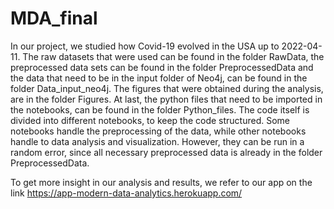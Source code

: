 # MDA_final
In our project, we studied how Covid-19 evolved in the USA up to 2022-04-11. The raw datasets that were used can be found in the folder RawData, the preprocessed data sets can be found in the folder PreprocessedData and the data that need to be in the input folder of Neo4j, can be found in the folder Data_input_neo4j. The figures that were obtained during the analysis, are in the folder Figures. At last, the python files that need to be imported in the notebooks, can be found in the folder Python_files. The code itself is divided into different notebooks, to keep the code structured. Some notebooks handle the preprocessing of the data, while other notebooks handle to data analysis and visualization. However, they can be run in a random error, since all necessary preprocessed data is already in the folder PreprocessedData.

To get more insight in our analysis and results, we refer to our app on the link https://app-modern-data-analytics.herokuapp.com/
